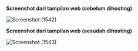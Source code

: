 **Screenshot dari tampilan web (sebelum dihosting)**

![Screenshot (1542)](https://github.com/user-attachments/assets/5b466cec-f595-4a3c-af93-32c312fdf92a)





**Screenshot dari tampilan web (sesudah dihosting)**

![Screenshot (1543)](https://github.com/user-attachments/assets/d508694c-ace2-4c42-92cd-492a407ad220)
